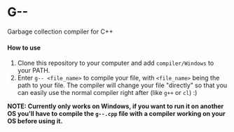 # G--
Garbage collection compiler for C++

#### How to use
1. Clone this repository to your computer and add `compiler/Windows` to your PATH.
2. Enter `g-- <file_name>` to compile your file, with `<file_name>` being the path to your file. The compiler will change your file "directly" so that you can easily use the normal compiler right after (like `g++` or `cl`) :)

**NOTE: Currently only works on Windows, if you want to run it on another OS you'll have to compile the `g--.cpp` file with a compiler working on your OS before using it.**
